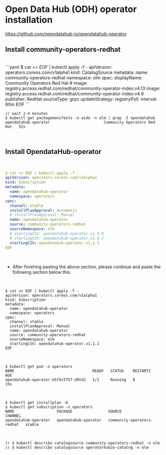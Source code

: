 # Open Data Hub (ODH) operator installation

https://github.com/opendatahub-io/opendatahub-operator

## Install community-operators-redhat

<br/>
```yaml
$ cat << EOF | kubectl apply -f -
apiVersion: operators.coreos.com/v1alpha1
kind: CatalogSource
metadata:
  name: community-operators-redhat
  namespace: olm
spec:
  displayName: Community Operators Red Hat
  #  image: registry.access.redhat.com/redhat/community-operator-index:v4.13
  image: registry.access.redhat.com/redhat/community-operator-index:v4.9
  publisher: RedHat
  sourceType: grpc
  updateStrategy:
    registryPoll:
      interval: 60m
EOF
```

<br/>

```
// wait 2-4 minutes
$ kubectl get packagemanifests -o wide -n olm | grep -I opendatahub
opendatahub-operator                        Community Operators Red Hat   52s
```

<br/>

## Install OpendataHub-operator

<br/>

```yaml
$ cat << EOF | kubectl apply -f -
apiVersion: operators.coreos.com/v1alpha1
kind: Subscription
metadata:
  name: opendatahub-operator
  namespace: operators
spec:
  channel: stable
  installPlanApproval: Automatic
  # installPlanApproval: Manual
  name: opendatahub-operator
  source: community-operators-redhat
  sourceNamespace: olm
  # startingCSV: opendatahub-operator.v1.6.0
  # startingCSV: opendatahub-operator.v1.4.2
  startingCSV: opendatahub-operator.v1.1.1
EOF
```

<br/>

- After finishing pasting the above section, please continue and paste the following section below this.

<br/>

```
$ cat << EOF | kubectl apply -f -
apiVersion: operators.coreos.com/v1alpha1
kind: Subscription
metadata:
  name: opendatahub-operator
  namespace: operators
spec:
  channel: stable
  installPlanApproval: Manual
  name: opendatahub-operator
  source: community-operators-redhat
  sourceNamespace: olm
  startingCSV: opendatahub-operator.v1.1.1
EOF
```
<br/>

```
$ kubectl get pod -n operators
NAME                                   READY   STATUS    RESTARTS   AGE
opendatahub-operator-b5f4c5757-d9td2   1/1     Running   0          15s
```
<br/>

```
$ kubectl get installplan -A
$ kubectl get subscription -n operators
NAME                   PACKAGE                SOURCE                       CHANNEL
opendatahub-operator   opendatahub-operator   community-operators-redhat   stable
```

<br/>

```
// $ kubectl describe catalogsource community-operators-redhat -n olm
// $ kubectl describe catalogsource operatorhubio-catalog -n olm
```
